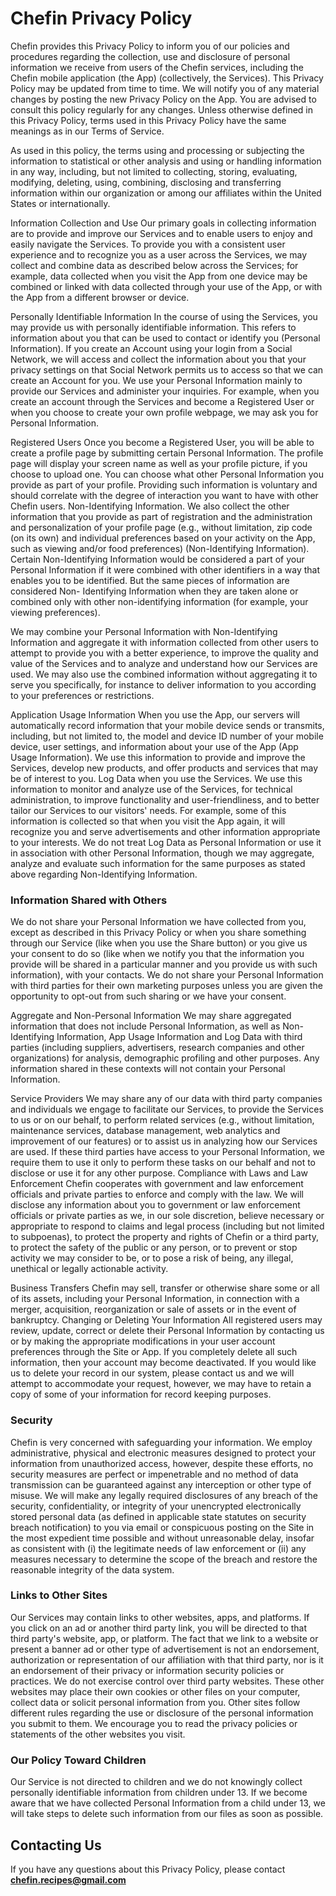 # Chefin Privacy Policy

Chefin provides this Privacy Policy to inform you of our policies and procedures regarding the collection, use and disclosure of personal information we receive from users of the Chefin services, including the Chefin mobile application (the App) (collectively, the Services). This Privacy Policy may be updated from time to time. We will notify you of any material changes by posting the new Privacy Policy on the App. You are advised to consult this policy regularly for any changes. Unless otherwise defined in this Privacy Policy, terms used in this Privacy Policy have the same meanings as in our Terms of Service.

As used in this policy, the terms using and processing or subjecting the information to statistical or other analysis and using or handling information in any way, including, but not limited to collecting, storing, evaluating, modifying, deleting, using, combining, disclosing and transferring information within our organization or among our affiliates within the United States or internationally.

Information Collection and Use
Our primary goals in collecting information are to provide and improve our Services and to enable users to enjoy and easily navigate the Services. To provide you with a consistent user experience and to recognize you as a user across the Services, we may collect and combine data as described below across the Services; for example, data collected when you visit the App from one device may be combined or linked with data collected through your use of the App, or with the App from a different browser or device.

Personally Identifiable Information In the course of using the Services, you may provide us with personally identifiable information. This refers to information about you that can be used to contact or identify you (Personal Information). If you create an Account using your login from a Social Network, we will access and collect the information about you that your privacy settings on that Social Network permits us to access so that we can create an Account for you. We use your Personal Information mainly to provide our Services and administer your inquiries. For example, when you create an account through the Services and become a Registered User or when you choose to create your own profile webpage, we may ask you for Personal Information.

Registered Users Once you become a Registered User, you will be able to create a profile page by submitting certain Personal Information. The profile page will display your screen name as well as your profile picture, if you choose to upload one. You can choose what other Personal Information you provide as part of your profile. Providing such information is voluntary and should correlate with the degree of interaction you want to have with other Chefin users.
Non-Identifying Information. We also collect the other information that you provide as part of registration and the administration and personalization of your profile page (e.g., without limitation, zip code (on its own) and individual preferences based on your activity on the App, such as viewing and/or food preferences) (Non-Identifying Information). Certain Non-Identifying Information would be considered a part of your Personal Information if it were combined with other identifiers in a way that enables you to be identified. But the same pieces of information are considered Non- Identifying Information when they are taken alone or combined only with other non-identifying information (for example, your viewing preferences).

We may combine your Personal Information with Non-Identifying Information and aggregate it with information collected from other users to attempt to provide you with a better experience, to improve the quality and value of the Services and to analyze and understand how our Services are used. We may also use the combined information without aggregating it to serve you specifically, for instance to deliver information to you according to your preferences or restrictions.

Application Usage Information When you use the App, our servers will automatically record information that your mobile device sends or transmits, including, but not limited to, the model and device ID number of your mobile device, user settings, and information about your use of the App (App Usage Information). We use this information to provide and improve the Services, develop new products, and offer products and services that may be of interest to you.
Log Data when you use the Services. We use this information to monitor and analyze use of the Services, for technical administration, to improve functionality and user-friendliness, and to better tailor our Services to our visitors' needs. For example, some of this information is collected so that when you visit the App again, it will recognize you and serve advertisements and other information appropriate to your interests. We do not treat Log Data as Personal Information or use it in association with other Personal Information, though we may aggregate, analyze and evaluate such information for the same purposes as stated above regarding Non-Identifying Information.

### Information Shared with Others

We do not share your Personal Information we have collected from you, except as described in this Privacy Policy or when you share something through our Service (like when you use the Share button) or you give us your consent to do so (like when we notify you that the information you provide will be shared in a particular manner and you provide us with such information), with your contacts. We do not share your Personal Information with third parties for their own marketing purposes unless you are given the opportunity to opt-out from such sharing or we have your consent.

Aggregate and Non-Personal Information We may share aggregated information that does not include Personal Information, as well as Non-Identifying Information, App Usage Information and Log Data with third parties (including suppliers, advertisers, research companies and other organizations) for analysis, demographic profiling and other purposes. Any information shared in these contexts will not contain your Personal Information.

Service Providers We may share any of our data with third party companies and individuals we engage to facilitate our Services, to provide the Services to us or on our behalf, to perform related services (e.g., without limitation, maintenance services, database management, web analytics and improvement of our features) or to assist us in analyzing how our Services are used. If these third parties have access to your Personal Information, we require them to use it only to perform these tasks on our behalf and not to disclose or use it for any other purpose.
Compliance with Laws and Law Enforcement Chefin cooperates with government and law enforcement officials and private parties to enforce and comply with the law. We will disclose any information about you to government or law enforcement officials or private parties as we, in our sole discretion, believe necessary or appropriate to respond to claims and legal process (including but not limited to subpoenas), to protect the property and rights of Chefin or a third party, to protect the safety of the public or any person, or to prevent or stop activity we may consider to be, or to pose a risk of being, any illegal, unethical or legally actionable activity.

Business Transfers Chefin may sell, transfer or otherwise share some or all of its assets, including your Personal Information, in connection with a merger, acquisition, reorganization or sale of assets or in the event of bankruptcy.
Changing or Deleting Your Information
All registered users may review, update, correct or delete their Personal Information by contacting us or by making the appropriate modifications in your user account preferences through the Site or App. If you completely delete all such information, then your account may become deactivated. If you would like us to delete your record in our system, please contact us and we will attempt to accommodate your request, however, we may have to retain a copy of some of your information for record keeping purposes.

### Security

Chefin is very concerned with safeguarding your information. We employ administrative, physical and electronic measures designed to protect your information from unauthorized access, however, despite these efforts, no security measures are perfect or impenetrable and no method of data transmission can be guaranteed against any interception or other type of misuse. We will make any legally required disclosures of any breach of the security, confidentiality, or integrity of your unencrypted electronically stored personal data (as defined in applicable state statutes on security breach notification) to you via email or conspicuous posting on the Site in the most expedient time possible and without unreasonable delay, insofar as consistent with (i) the legitimate needs of law enforcement or (ii) any measures necessary to determine the scope of the breach and restore the reasonable integrity of the data system.

### Links to Other Sites

Our Services may contain links to other websites, apps, and platforms. If you click on an ad or another third party link, you will be directed to that third party's website, app, or platform. The fact that we link to a website or present a banner ad or other type of advertisement is not an endorsement, authorization or representation of our affiliation with that third party, nor is it an endorsement of their privacy or information security policies or practices. We do not exercise control over third party websites. These other websites may place their own cookies or other files on your computer, collect data or solicit personal information from you. Other sites follow different rules regarding the use or disclosure of the personal information you submit to them. We encourage you to read the privacy policies or statements of the other websites you visit.

### Our Policy Toward Children

Our Service is not directed to children and we do not knowingly collect personally identifiable information from children under 13. If we become aware that we have collected Personal Information from a child under 13, we will take steps to delete such information from our files as soon as possible.

## Contacting Us

If you have any questions about this Privacy Policy, please contact **chefin.recipes@gmail.com**